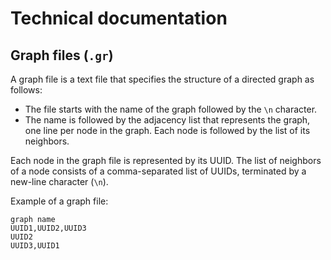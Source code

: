 # Technical documentation
## Graph files (`.gr`)
A graph file is a text file that specifies the structure of a directed graph as
follows:  
- The file starts with the name of the graph followed by the `\n` character.  
- The name is followed by the adjacency list that represents the graph, one line
per node in the graph. Each node is followed by the list of its neighbors.

Each node in the graph file is represented by its UUID. The list of neighbors of
a node consists of a comma-separated list of UUIDs, terminated by a new-line
character (`\n`).

Example of a graph file:
```
graph name
UUID1,UUID2,UUID3
UUID2
UUID3,UUID1
```
